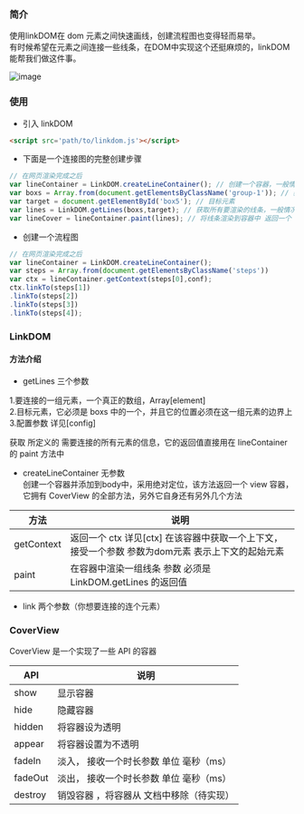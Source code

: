 
### 简介

使用linkDOM在 dom 元素之间快速画线，创建流程图也变得轻而易举。<br/>
有时候希望在元素之间连接一些线条，在DOM中实现这个还挺麻烦的，linkDOM能帮我们做这件事。

![image](http://wx2.sinaimg.cn/mw690/b8c46fd3ly1fwn8kokr8hj20ln0dewej.jpg)

### 使用
+ 引入 linkDOM
```HTML
<script src='path/to/linkdom.js'></script>
```
+ 下面是一个连接图的完整创建步骤

```javascript
// 在网页渲染完成之后
var lineContainer = LinkDOM.createLineContainer(); // 创建一个容器，一般情况下你只需要一个，返回一个 CoverView
var boxs = Array.from(document.getElementsByClassName('group-1')); // 获取你要连接的一组元素
var target = document.getElementById('box5'); // 目标元素
var lines = LinkDOM.getLines(boxs,target); // 获取所有要渲染的线条，一般情况下你不需要更改它，它可接收第三个参数：config
var lineCover = lineContainer.paint(lines); // 将线条渲染到容器中 返回一个 CoverView
```

+ 创建一个流程图

```javascript
// 在网页渲染完成之后
var lineContainer = LinkDOM.createLineContainer();
var steps = Array.from(document.getElementsByClassName('steps'))
var ctx = lineContainer.getContext(steps[0],conf);
ctx.linkTo(steps[1])
.linkTo(steps[2])
.linkTo(steps[3])
.linkTo(steps[4]);

```

### LinkDOM

#### 方法介绍
+ getLines
三个参数

1.要连接的一组元素，一个真正的数组，Array[element] <br/>
2.目标元素，它必须是 boxs 中的一个，并且它的位置必须在这一组元素的边界上 <br/>
3.配置参数 详见[config]<br/>

获取 所定义的 需要连接的所有元素的信息，它的返回值直接用在 lineContainer 的 paint 方法中

+ createLineContainer
无参数<br/>
创建一个容器并添加到body中，采用绝对定位，该方法返回一个 view 容器，它拥有 CoverView 的全部方法，另外它自身还有另外几个方法

方法 | 说明
---|---
getContext | 返回一个 ctx 详见[ctx] 在该容器中获取一个上下文，接受一个参数 参数为dom元素 表示上下文的起始元素
paint | 在容器中渲染一组线条 参数 必须是 LinkDOM.getLines 的返回值

+ link
两个参数（你想要连接的连个元素）

### CoverView
CoverView 是一个实现了一些 API 的容器

API | 说明
--- | ---
show | 显示容器
hide | 隐藏容器
hidden | 将容器设为透明
appear | 将容器设置为不透明
fadeIn | 淡入， 接收一个时长参数 单位 毫秒（ms）
fadeOut | 淡出， 接收一个时长参数 单位 毫秒（ms）
destroy | 销毁容器 ，将容器从 文档中移除（待实现）
